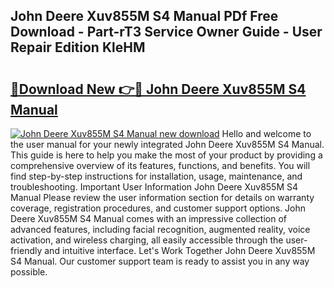 ## John Deere Xuv855M S4 Manual PDf Free Download - Part-rT3 Service Owner Guide - User Repair Edition KleHM

# <h2><a href="http://bc87243.oget.top/?id=John+Deere+Xuv855M+S4+Manual">🔗Download New 👉🔴 John Deere Xuv855M S4 Manual</a></h2>

[![John Deere Xuv855M S4 Manual new download](https://i.imgur.com/5g1atiW.png)](http://bc87243.oget.top/?id=John+Deere+Xuv855M+S4+Manual)
Hello and welcome to the user manual for your newly integrated John Deere Xuv855M S4 Manual. This guide is here to help you make the most of your product by providing a comprehensive overview of its features, functions, and benefits. You will find step-by-step instructions for installation, usage, maintenance, and troubleshooting. Important User Information John Deere Xuv855M S4 Manual Please review the user information section for details on warranty coverage, registration procedures, and customer support options. John Deere Xuv855M S4 Manual comes with an impressive collection of advanced features, including facial recognition, augmented reality, voice activation, and wireless charging, all easily accessible through the user-friendly and intuitive interface. Let's Work Together John Deere Xuv855M S4 Manual. Our customer support team is ready to assist you in any way possible.
